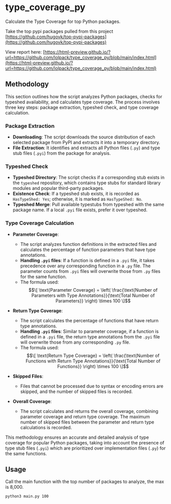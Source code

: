 # type_coverage_py

Calculate the Type Coverage for top Python packages.

Take the top pypi packages pulled from this project [https://github.com/hugovk/top-pypi-packages](https://github.com/hugovk/top-pypi-packages)

View report here: [https://html-preview.github.io/?url=https://github.com/lolpack/type_coverage_py/blob/main/index.html](https://html-preview.github.io/?url=https://github.com/lolpack/type_coverage_py/blob/main/index.html)

## Methodology

This section outlines how the script analyzes Python packages, checks for typeshed availability, and calculates type coverage. The process involves three key steps: package extraction, typeshed check, and type coverage calculation.

### **Package Extraction**

- **Downloading**: The script downloads the source distribution of each selected package from PyPI and extracts it into a temporary directory.
- **File Extraction**: It identifies and extracts all Python files (`.py`) and type stub files (`.pyi`) from the package for analysis.

### **Typeshed Check**

- **Typeshed Directory**: The script checks if a corresponding stub exists in the `typeshed` repository, which contains type stubs for standard library modules and popular third-party packages.
- **Existence Check**: If a typeshed stub exists, it is recorded as `HasTypeShed: Yes`; otherwise, it is marked as `HasTypeShed: No`.
- **Typeshed Merge**: Pull available typestubs from typeshed with the same package name. If a local `.pyi` file exists, prefer it over typeshed. 

### **Type Coverage Calculation**

- **Parameter Coverage**: 
  - The script analyzes function definitions in the extracted files and calculates the percentage of function parameters that have type annotations.
  - **Handling `.pyi` files**: If a function is defined in a `.pyi` file, it takes precedence over any corresponding function in a `.py` file. The parameter counts from `.pyi` files will overwrite those from `.py` files for the same function.
  - The formula used:
  $$\[
  \text{Parameter Coverage} = \left( \frac{\text{Number of Parameters with Type Annotations}}{\text{Total Number of Parameters}} \right) \times 100
  \]$$

- **Return Type Coverage**:
  - The script calculates the percentage of functions that have return type annotations.
  - **Handling `.pyi` files**: Similar to parameter coverage, if a function is defined in a `.pyi` file, the return type annotations from the `.pyi` file will overwrite those from any corresponding `.py` file.
  - The formula used:
  $$\[
  \text{Return Type Coverage} = \left( \frac{\text{Number of Functions with Return Type Annotations}}{\text{Total Number of Functions}} \right) \times 100
  \]$$

- **Skipped Files**:
  - Files that cannot be processed due to syntax or encoding errors are skipped, and the number of skipped files is recorded.

- **Overall Coverage**:
  - The script calculates and returns the overall coverage, combining parameter coverage and return type coverage. The maximum number of skipped files between the parameter and return type calculations is recorded.

This methodology ensures an accurate and detailed analysis of type coverage for popular Python packages, taking into account the presence of type stub files (`.pyi`) which are prioritized over implementation files (`.py`) for the same functions.


## Usage

Call the main function with the top number of packages to analyze, the max is 8,000.

`python3 main.py 100`

